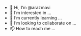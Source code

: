 - 👋 Hi, I’m @arazmavi
- 👀 I’m interested in ...
- 🌱 I’m currently learning ...
- 💞️ I’m looking to collaborate on ...
- 📫 How to reach me ...

<!---
arazmavi/arazmavi is a ✨ special ✨ repository because its `README.md` (this file) appears on your GitHub profile.
You can click the Preview link to take a look at your changes.
--->
